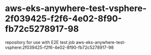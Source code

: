 # aws-eks-anywhere-test-vsphere-2f039425-f2f6-4e02-8f90-fb72c5278917-98
repository for use with E2E test job aws-eks-anywhere-test-vsphere:2f039425-f2f6-4e02-8f90-fb72c5278917-98
